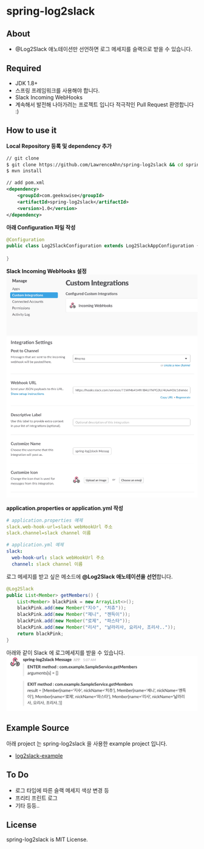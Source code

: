 # spring-log2slack

## About
- @Log2Slack 애노테이션만 선언하면 로그 메세지를 슬랙으로 받을 수 있습니다.

## Required
- JDK 1.8+
- 스프링 프레임워크를 사용해야 합니다.
- Slack Incoming WebHooks
- 계속해서 발전해 나아가려는 프로젝트 입니다 적극적인 Pull Request 환영합니다 :) 

## How to use it

**Local Repository 등록 및 dependency 추가**
```bash
// git clone
$ git clone https://github.com/LawrenceAhn/spring-log2slack && cd spring-log2slack
$ mvn install
```
```xml
// add pom.xml
<dependency>
    <groupId>com.geekswise</groupId>
    <artifactId>spring-log2slack</artifactId>
    <version>1.0</version>
</dependency>
```

**아래 Configuration 파일 작성**
```java
@Configuration
public class Log2SlackConfiguration extends Log2SlackAppConfiguration {

}
```

**Slack Incoming WebHooks 설정**
![Image of WebHooks1](/images/1.png)
![Image of WebHooks2](/images/2.png)

**application.properties or application.yml 작성**
```yaml
# application.properties 예제
slack.web-hook-url=slack webHookUrl 주소
slack.channel=slack channel 이름
```

```yaml
# application.yml 예제
slack:
  web-hook-url: slack webHookUrl 주소
  channel: slack channel 이름
```

로그 메세지를 받고 싶은 메소드에 **@Log2Slack 애노테이션을 선언**합니다.
```java
@Log2Slack
public List<Member> getMembers() {
    List<Member> blackPink = new ArrayList<>();
    blackPink.add(new Member("지수", "치츄"));
    blackPink.add(new Member("제니", "젠득이"));
    blackPink.add(new Member("로제", "파스타"));
    blackPink.add(new Member("리사", "날라리사, 요리사, 조리사.."));
    return blackPink;
}
```
아래와 같이 Slack 에 로그메세지를 받을 수 있습니다.
![Image of Slack](/images/3.png)

## Example Source
아래 project 는 spring-log2slack 을 사용한 example project 입니다.
- [log2slack-example](https://github.com/LawrenceAhn/log2slack-example)

## To Do
- 로그 타입에 따른 슬랙 메세지 색상 변경 등
- 프리티 프린트 로그
- 기타 등등..

## License
spring-log2slack is MIT License.